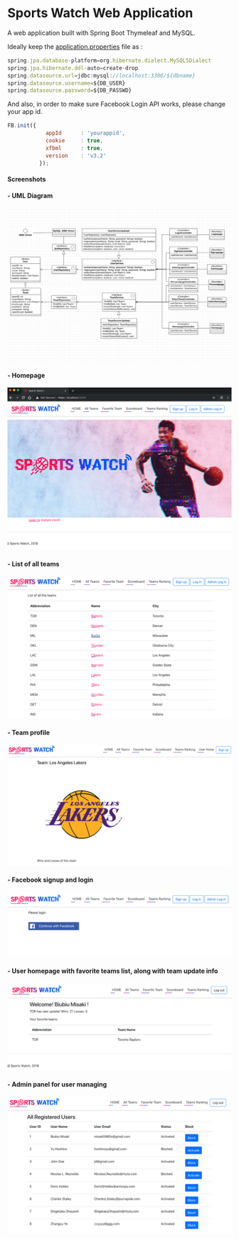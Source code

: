 # Sports Watch Web Application
A web application built with Spring Boot Thymeleaf and MySQL.

Ideally keep the [application.properties](https://github.com/zuolizhu/SportsWatchWebApp/blob/master/src/main/resources/application.properties) file as : 
```javascript
spring.jpa.database-platform=org.hibernate.dialect.MySQL5Dialect
spring.jpa.hibernate.ddl-auto=create-drop
spring.datasource.url=jdbc:mysql://localhost:3306/${dbname}
spring.datasource.username=${DB_USER}
spring.datasource.password=${DB_PASSWD}
```

And also, in order to make sure Facebook Login API works, please change your app id.

```javascript
FB.init({
            appId      : 'yourappid',
            cookie     : true,
            xfbml      : true,
            version    : 'v3.2'
          });
```



#### Screenshots

#### - UML Diagram

![UML Diagram](https://github.com/zuolizhu/SportsWatchWebApp/blob/master/screenshots/umldiagram.png)

#### - Homepage

![Screen Shot 2018-12-06 at 9.09.47 AM](https://github.com/zuolizhu/SportsWatchWebApp/blob/master/screenshots/Screen%20Shot%202018-12-06%20at%209.09.47%20AM.png)

#### - List of all teams

![Screen Shot 2018-12-06 at 9.10.08 AM](https://github.com/zuolizhu/SportsWatchWebApp/blob/master/screenshots/Screen%20Shot%202018-12-06%20at%209.10.08%20AM.png)

#### - Team profile

![Screen Shot 2018-12-08 at 10.09.13 PM](https://github.com/zuolizhu/SportsWatchWebApp/blob/master/screenshots/Screen%20Shot%202018-12-08%20at%2010.09.13%20PM.png)

#### - Facebook signup and login

![Screen Shot 2018-12-06 at 9.10.38 AM](https://github.com/zuolizhu/SportsWatchWebApp/blob/master/screenshots/Screen%20Shot%202018-12-06%20at%209.10.38%20AM.png)

#### - User homepage with favorite teams list, along with team update info

![Screen Shot 2018-12-06 at 9.11.21 AM](https://github.com/zuolizhu/SportsWatchWebApp/blob/master/screenshots/Screen%20Shot%202018-12-06%20at%209.11.21%20AM.png)

#### - Admin panel for user managing

![Screen Shot 2018-12-06 at 9.12.47 AM](https://github.com/zuolizhu/SportsWatchWebApp/blob/master/screenshots/Screen%20Shot%202018-12-06%20at%209.12.47%20AM.png)

